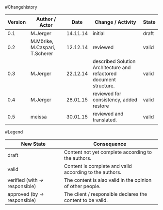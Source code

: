 #Changehistory
	
|Version	|Author / Actor					|Date		|Change / Activity	|State	|
| --------- | ----------------------------- | --------- | --------------	| -----	|
|0.1		|M.Jerger						|14.11.14	|initial			|draft	|
|0.2		|M.Mörike, M.Caspari, T.Scherer	|12.12.14	|reviewed			|valid	|
|0.3		|M.Jerger						|22.12.14	|described Solution Architecture and refactored document structure.|valid	|
|0.4		|M.Jerger						|28.01.15	|reviewed for consistency, added restore|valid	|
|0.5		|meissa							|30.01.15	|reviewed and translated.|valid	|

#Legend

|New State						|Consequence	|
| ----------------------------- | ------------- |
|draft							|Content not yet complete according to the authors.|
|valid							|Content is complete and valid according to the authors.|
|verified (with → responsible)	|The content is also valid in the opinion of other people.|
|approved (by → responsible)	|The client / responsible declares the content to be valid.|
